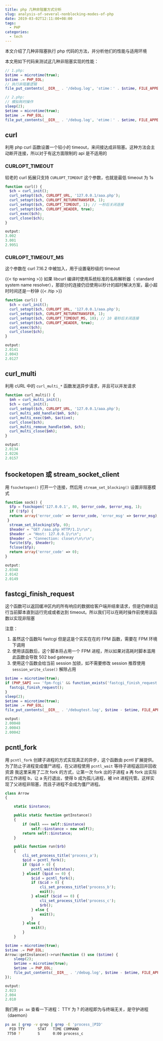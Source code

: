 ```yaml
---
title: php 几种非阻塞方式分析
slug: analysis-of-several-nonblocking-modes-of-php
date: 2019-03-02T12:11:00+08:00
tags:
  - PHP
categories:
  - tech
---
```


本文介绍了几种非阻塞执行 php 代码的方法，并分析他们的性能与适用环境

<!--more-->

本文用如下代码来测试这几种非阻塞实现的性能：

```php
// 1.php:
$stime = microtime(true);
$stime .= PHP_EOL;
// 执行非阻塞逻辑
file_put_contents(__DIR__ . '/debug.log', 'stime：' . $stime, FILE_APPEND);

// 2.php:
// 模拟耗时操作
sleep(2);
$etime = microtime(true);
$etime .= PHP_EOL;
file_put_contents(__DIR__ . '/debug.log', 'etime：' . $etime, FILE_APPEND);
```

## curl

利用 php curl 函数设置一个较小的 timeout，来间接达成非阻塞。这种方法会主动断开连接，所以对于有这方面限制的 api 是不适用的

### CURLOPT_TIMEOUT

较老的 curl 拓展只支持 `CURLOPT_TIMEOUT` 这个参数，也就是最低 timeout 为 1s

```php
function curl() {
  $ch = curl_init();
  curl_setopt($ch, CURLOPT_URL, '127.0.0.1/aaa.php');
  curl_setopt($ch, CURLOPT_RETURNTRANSFER, 1);
  curl_setopt($ch, CURLOPT_TIMEOUT, 1); // 一秒后关闭连接
  curl_setopt($ch, CURLOPT_HEADER, true);
  curl_exec($ch);
  curl_close($ch);
}

output:
3.002
3.001
2.9951
```

### CURLOPT_TIMEOUT_MS

这个参数在 curl 7.16.2 中被加入，用于设置毫秒级的 timeout

{{< tip warning >}}
如果 libcurl 编译时使用系统标准的名称解析器（ standard system name resolver），那部分的连接仍旧使用以秒计的超时解决方案，最小超时时间还是一秒钟
{{< /tip >}}

```php
function curl() {
  $ch = curl_init();
  curl_setopt($ch, CURLOPT_URL, '127.0.0.1/aaa.php');
  curl_setopt($ch, CURLOPT_RETURNTRANSFER, 1);
  curl_setopt($ch, CURLOPT_TIMEOUT_MS, 10); // 10 毫秒后关闭连接
  curl_setopt($ch, CURLOPT_HEADER, true);
  curl_exec($ch);
  curl_close($ch);
}

output:
2.0141
2.0043
2.0127
```

## curl_multi

利用 cURL 中的 `curl_multi_*` 函数发送异步请求，并且可以并发请求

```php
function curl_multi() {
  $mh = curl_multi_init();
  $ch = curl_init();
  curl_setopt($ch, CURLOPT_URL, '127.0.0.1/aaa.php');
  curl_multi_add_handle($mh, $ch);
  curl_multi_exec($mh, $active);
  curl_close($ch);
  curl_multi_remove_handle($mh, $ch);
  curl_multi_close($mh);
}

output:
2.0134
2.0226
2.0157
```

## fsocketopen 或 stream_socket_client

用 `fsocketopen()` 打开一个连接，然后用 `stream_set_blocking()` 设置非阻塞模式

```php
function sock() {
  $fp = fsockopen('127.0.0.1', 80, $error_code, $error_msg, 1);
  if (!$fp) {
  return array('error_code' => $error_code, 'error_msg' => $error_msg);
 }
  stream_set_blocking($fp, 0);
  $header = "GET /aaa.php HTTP/1.1\r\n";
  $header .= "Host: 127.0.0.1\r\n";
  $header .= "Connection: close\r\n\r\n";
  fwrite($fp, $header);
  fclose($fp);
  return array('error_code' => 0);
}

output:
2.0348
2.0142
2.0149
```

## fastcgi_finish_request

这个函数可以返回缓冲区内的所有响应的数据给客户端并结束请求，但是仍继续运行当前脚本直到运行完成或者达到 timeout。所以我们可以在耗时操作前使用该函数以实现非阻塞

注意：

1.  虽然这个函数叫 fastcgi 但是这是个实实在在的 FPM 函数，需要在 FPM 环境下调用
2.  使用该函数后，这个脚本将占用一个 FPM 进程，所以如果对高耗时脚本滥用此函数会导致 502 bad gateway
3.  使用这个函数会给当前 session 加锁，如不需要修改 session 推荐使用 `session_write_close()` 解除占用

```php
$stime = microtime(true);
if (PHP_SAPI === 'fpm-fcgi' && function_exists('fastcgi_finish_request')) {
  fastcgi_finish_request();
}
sleep(2);
$etime = microtime(true);
$etime .= PHP_EOL;
file_put_contents(__DIR__ . '/debugtest.log', $stime - $etime, FILE_APPEND);

output:
2.00048
2.00043
2.00042
```

## pcntl_fork

用 `pcntl_fork` 创建子进程的方式实现真正的异步，这个函数由 pcntl 扩展提供。
为了防止子进程变成僵尸进程，在父进程使用 `pcntl_wait` 等待子进程返回并回收资源
我这里采用了二次 fork 的方式，让第一次 fork 出的子进程 a 再 fork 出实际的工作进程 b，让 a 先行退出，使得 b 成为孤儿进程，被 init 进程托管。这样实现了父进程非阻塞，而且子进程不会成为僵尸进程。

```php
class Arrow
{

    static $instance;

    public static function getInstance()
    {
        if (null === self::$instance)
            self::$instance = new self();
        return self::$instance;
    }

    public function run($rb)
    {
        cli_set_process_title('process_a');
        $pid = pcntl_fork();
        if ($pid > 0) {
            pcntl_wait($status);
        } elseif ($pid == 0) {
            $cid = pcntl_fork();
            if ($cid > 0) {
                cli_set_process_title('process_b');
                exit();
            } elseif ($cid == 0) {
                cli_set_process_title('process_c');
                $rb();
            } else {
                exit();
            }
        } else {
            exit();
        }
    }

$stime = microtime(true);
$stime .= PHP_EOL;
Arrow::getInstance()->run(function () use ($stime) {
    sleep(2);
    $etime = microtime(true);
    $etime .= PHP_EOL;
    file_put_contents(__DIR__ . '/debug.log', $stime - $etime, FILE_APPEND);
});

output:
2.023
2.004
2.010

```

我们用 `ps ax` 查看一下进程：
TTY 为 ? 的进程即为与终端无关，是守护进程（daemon）

```bash
ps ax | grep -v grep | grep -E 'process_|PID'
  PID TTY      STAT   TIME COMMAND
 7750 ?        S      0:00 process_c
```
